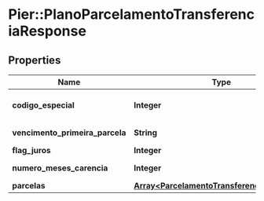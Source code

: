 # Pier::PlanoParcelamentoTransferenciaResponse

## Properties
Name | Type | Description | Notes
------------ | ------------- | ------------- | -------------
**codigo_especial** | **Integer** | C\u00C3\u00B3digo de processamento da transa\u00C3\u00A7\u00C3\u00A3o. | [optional] 
**vencimento_primeira_parcela** | **String** | Data de vencimento da primeira parcela. | [optional] 
**flag_juros** | **Integer** | Flag indicativa para juros. | [optional] 
**numero_meses_carencia** | **Integer** | N\u00C3\u00BAmero de meses para car\u00C3\u00AAncia. | [optional] 
**parcelas** | [**Array&lt;ParcelamentoTransferenciaResponse&gt;**](ParcelamentoTransferenciaResponse.md) | Lista com os planos de parcelamento. | [optional] 



